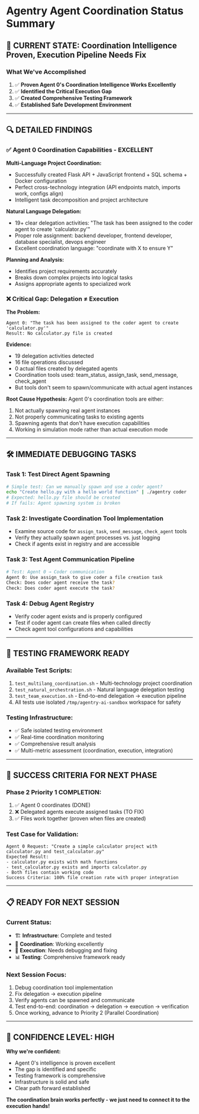 # Agentry Agent Coordination Status Summary

## 🎯 **CURRENT STATE: Coordination Intelligence Proven, Execution Pipeline Needs Fix**

### **What We've Accomplished**
1. ✅ **Proven Agent 0's Coordination Intelligence Works Excellently**
2. ✅ **Identified the Critical Execution Gap**  
3. ✅ **Created Comprehensive Testing Framework**
4. ✅ **Established Safe Development Environment**

---

## 🔍 **DETAILED FINDINGS**

### **✅ Agent 0 Coordination Capabilities - EXCELLENT**

**Multi-Language Project Coordination:**
- Successfully created Flask API + JavaScript frontend + SQL schema + Docker configuration
- Perfect cross-technology integration (API endpoints match, imports work, configs align)
- Intelligent task decomposition and project architecture

**Natural Language Delegation:**
- 19+ clear delegation activities: "The task has been assigned to the coder agent to create 'calculator.py'"
- Proper role assignment: backend developer, frontend developer, database specialist, devops engineer
- Excellent coordination language: "coordinate with X to ensure Y"

**Planning and Analysis:**
- Identifies project requirements accurately
- Breaks down complex projects into logical tasks
- Assigns appropriate agents to specialized work

### **❌ Critical Gap: Delegation ≠ Execution**

**The Problem:**
```
Agent 0: "The task has been assigned to the coder agent to create 'calculator.py'"
Result: No calculator.py file is created
```

**Evidence:**
- 19 delegation activities detected
- 16 file operations discussed
- 0 actual files created by delegated agents
- Coordination tools used: team_status, assign_task, send_message, check_agent
- But tools don't seem to spawn/communicate with actual agent instances

**Root Cause Hypothesis:**
Agent 0's coordination tools are either:
1. Not actually spawning real agent instances
2. Not properly communicating tasks to existing agents  
3. Spawning agents that don't have execution capabilities
4. Working in simulation mode rather than actual execution mode

---

## 🛠️ **IMMEDIATE DEBUGGING TASKS**

### **Task 1: Test Direct Agent Spawning**
```bash
# Simple test: Can we manually spawn and use a coder agent?
echo "Create hello.py with a hello world function" | ./agentry coder
# Expected: hello.py file should be created
# If fails: Agent spawning system is broken
```

### **Task 2: Investigate Coordination Tool Implementation**
- Examine source code for `assign_task`, `send_message`, `check_agent` tools
- Verify they actually spawn agent processes vs. just logging
- Check if agents exist in registry and are accessible

### **Task 3: Test Agent Communication Pipeline**
```bash  
# Test: Agent 0 → Coder communication
Agent 0: Use assign_task to give coder a file creation task
Check: Does coder agent receive the task?
Check: Does coder agent execute the task?
```

### **Task 4: Debug Agent Registry**
- Verify coder agent exists and is properly configured
- Test if coder agent can create files when called directly
- Check agent tool configurations and capabilities

---

## 📁 **TESTING FRAMEWORK READY**

### **Available Test Scripts:**
1. `test_multilang_coordination.sh` - Multi-technology project coordination
2. `test_natural_orchestration.sh` - Natural language delegation testing  
3. `test_team_execution.sh` - End-to-end delegation → execution pipeline
4. All tests use isolated `/tmp/agentry-ai-sandbox` workspace for safety

### **Testing Infrastructure:**
- ✅ Safe isolated testing environment
- ✅ Real-time coordination monitoring
- ✅ Comprehensive result analysis
- ✅ Multi-metric assessment (coordination, execution, integration)

---

## 🎯 **SUCCESS CRITERIA FOR NEXT PHASE**

### **Phase 2 Priority 1 COMPLETION:**
1. ✅ Agent 0 coordinates (DONE)
2. ❌ Delegated agents execute assigned tasks (TO FIX)
3. ✅ Files work together (proven when files are created)

### **Test Case for Validation:**
```
Agent 0 Request: "Create a simple calculator project with calculator.py and test_calculator.py"
Expected Result: 
- calculator.py exists with math functions
- test_calculator.py exists and imports calculator.py  
- Both files contain working code
Success Criteria: 100% file creation rate with proper integration
```

---

## 📋 **READY FOR NEXT SESSION**

### **Current Status:**
- 🏗️ **Infrastructure**: Complete and tested
- 🧠 **Coordination**: Working excellently  
- 🔧 **Execution**: Needs debugging and fixing
- 📊 **Testing**: Comprehensive framework ready

### **Next Session Focus:**
1. Debug coordination tool implementation
2. Fix delegation → execution pipeline
3. Verify agents can be spawned and communicate
4. Test end-to-end: coordination → delegation → execution → verification
5. Once working, advance to Priority 2 (Parallel Coordination)

---

## 🚀 **CONFIDENCE LEVEL: HIGH**

**Why we're confident:**
- Agent 0's intelligence is proven excellent
- The gap is identified and specific  
- Testing framework is comprehensive
- Infrastructure is solid and safe
- Clear path forward established

**The coordination brain works perfectly - we just need to connect it to the execution hands!**
